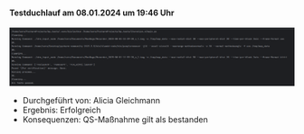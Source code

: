 #### Testduchlauf am 08.01.2024  um 19:46 Uhr
![](Komp_IT_4.png)
- Durchgeführt von: Alicia Gleichmann
- Ergebnis: Erfolgreich
- Konsequenzen:  QS-Maßnahme gilt als bestanden